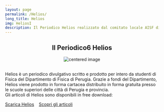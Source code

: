 ```yaml
---
layout: page
permalink: /Helios/
long_title: Helios
img: HeliosI
description: Il Periodico Helios realizzato dal comitato locale AISF di Perugia
---
```


<center><h2><b>Il Periodico6 Helios </b></h2></center>

 <figure>
<center>
    <img src="/perugia/ImgSlideShow/logoHelios.jpg" alt="centered image" style="max-width:40%"
    height="auto" width="auto" class="responsive" >
</center>
</figure>

<section>

<br>
Helios è un periodico divulgativo scritto e prodotto per intero da studenti di Fisica del Dipartimento di Fisica di Perugia.
Grazie a fondi del Dipartimento, Helios viene prodotto in forma cartacea  distribuito in forma gratuita presso le scuole superiori delle città di Perugia e provincia.
<br>Gli articoli di Helios sono disponibili in free download:<br>

<a href="/perugia/Download">Scarica Helios</a>&nbsp; &nbsp;
<a href="/perugia/Articoli">Scopri gli articoli</a>

</section>
